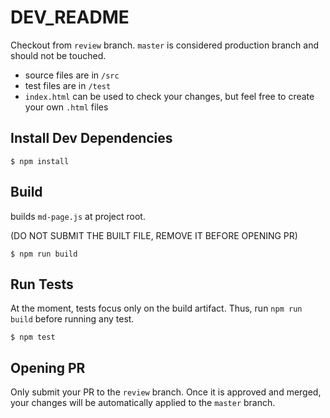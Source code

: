 # DEV_README

Checkout from `review` branch. `master` is considered production branch and should not be touched.

- source files are in `/src`
- test files are in `/test`
- `index.html` can be used to check your changes, but feel free to create your own `.html` files

## Install Dev Dependencies
```
$ npm install
```

## Build
builds `md-page.js` at project root.

(DO NOT SUBMIT THE BUILT FILE, REMOVE IT BEFORE OPENING PR)
```
$ npm run build
```

## Run Tests
At the moment, tests focus only on the build artifact. Thus, run `npm run build` before running any test.

```
$ npm test
```

## Opening PR

Only submit your PR to the `review` branch. Once it is approved and merged, your changes will be automatically applied to the `master` branch.
